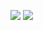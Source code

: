 ![](https://github-readme-stats.vercel.app/api?username=eleguns&hide_border=true&bg_color=0000&text_color=0000FF&title_color=1167B1) 
![](https://github-readme-stats.vercel.app/api/top-langs/?username=eleguns&layout=compact&hide_border=true&bg_color=0000&text_color=0000FF&title_color=1167B1)
